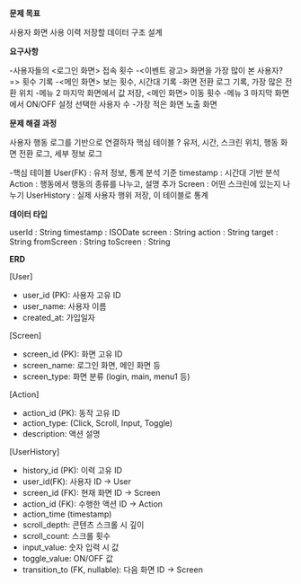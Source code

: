**문제 목표**

사용자 화면 사용 이력 저장할 데이터 구조 설계

**요구사항**

-사용자들의 <로그인 화면> 접속 횟수
-<이벤트 광고> 화면을 가장 많이 본 사용자? => 횟수 기록
-<메인 화면> 보는 횟수, 시간대 기록
-화면 전환 로그 기록, 가장 많은 전환 위치
-메뉴 2 마지막 화면에서 값 저장, <메인 화면> 이동 횟수
-메뉴 3 마지막 화면에서 ON/OFF 설정 선택한 사용자 수
-가장 적은 화면 노출 화면

**문제 해결 과정**

사용자 행동 로그를 기반으로 연결하자
핵심 테이블 ? 유저, 시간, 스크린 위치, 행동
화면 전환 로그, 세부 정보 로그 

-핵심 테이블 
User(FK) : 유저 정보, 통계 분석 기준
timestamp : 시간대 기반 분석
Action : 행동에서 행동의 종류를 나누고, 설명 추가
Screen : 어떤 스크린에 있는지 나누기
UserHistory : 실제 사용자 행위 저장, 이 테이블로 통계

**데이터 타입**

userId : String
timestamp : ISODate
screen : String
action : String
target : String
fromScreen : String
toScreen : String

**ERD**

[User]
- user_id (PK): 사용자 고유 ID
- user_name: 사용자 이름
- created_at: 가입일자

[Screen]
- screen_id (PK): 화면 고유 ID
- screen_name: 로그인 화면, 메인 화면 등
- screen_type: 화면 분류 (login, main, menu1 등)

[Action]
- action_id (PK): 동작 고유 ID
- action_type: (Click, Scroll, Input, Toggle)
- description: 액션 설명

[UserHistory]
- history_id (PK): 이력 고유 ID
- user_id(FK): 사용자 ID → User
- screen_id (FK): 현재 화면 ID → Screen
- action_id (FK): 수행한 액션 ID → Action
- action_time (timestamp)
- scroll_depth: 콘텐츠 스크롤 시 깊이
- scroll_count: 스크롤 횟수
- input_value: 숫자 입력 시 값
- toggle_value: ON/OFF 값
- transition_to (FK, nullable): 다음 화면 ID → Screen